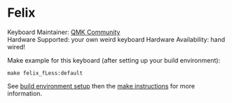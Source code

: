 # Felix

Keyboard Maintainer: [QMK Community](https://github.com/qmk)  
Hardware Supported: your own weird keyboard
Hardware Availability: hand wired!

Make example for this keyboard (after setting up your build environment):

    make felix_fLess:default

See [build environment setup](https://docs.qmk.fm/build_environment_setup.html) then the [make instructions](https://docs.qmk.fm/make_instructions.html) for more information.
